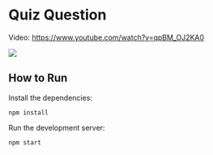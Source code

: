 # Quiz Question

Video: <https://www.youtube.com/watch?v=qpBM_OJ2KA0>

<a href="https://www.youtube.com/watch?v=qpBM_OJ2KA0">
  <img src="https://img.youtube.com/vi/qpBM_OJ2KA0/0.jpg">
</a>

## How to Run

Install the dependencies:

```
npm install
```

Run the development server:

```
npm start
``` 
